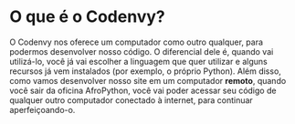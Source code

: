 # O que é o Codenvy?

O Codenvy nos oferece um computador como outro qualquer, para podermos desenvolver nosso código. O diferencial dele é, quando vai utilizá-lo, você já vai escolher a linguagem que quer utilizar e alguns recursos já vem instalados (por exemplo, o próprio Python). Além disso, como vamos desenvolver nosso site em um computador **remoto**, quando você sair da oficina AfroPython, você vai poder acessar seu código de qualquer outro computador conectado à internet, para continuar aperfeiçoando-o.

